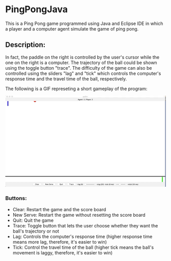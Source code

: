 # PingPongJava
This is a Ping Pong game programmed using Java and Eclipse IDE in which a player and a computer agent simulate the game of ping pong. 

## Description:

In fact, the paddle on the right is controlled by the user's cursor while the one on the right is a computer. The trajectory of the ball could be shown using the toggle button "trace". The difficulty of the game can also be controlled using the sliders "lag" and "tick" which controls the computer's response time and the travel time of the ball, respectively. 

The following is a GIF represeting a short gameplay of the program:

![](PingPong.gif)

### Buttons:

- Clear: Restart the game and the score board
- New Serve: Restart the game without resetting the score board
- Quit: Quit the game
- Trace: Toggle button that lets the user choose whether they want the ball's trajectory or not
- Lag: Controls the computer's response time (higher response time means more lag, therefore, it's easier to win)
- Tick: Control the travel time of the ball (higher tick means the ball's movement is laggy, therefore, it's easier to win)




